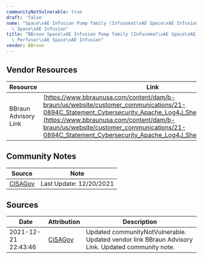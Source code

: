 ```yaml
---
communityNotVulnerable: true
draft: 'false'
name: "Space\xAE Infusion Pump family (Infusomat\xAE Space\xAE Infusion Pump, Perfusor\xAE\
  \ Space\xAE Infusion"
title: "BBraun Space\xAE Infusion Pump family (Infusomat\xAE Space\xAE Infusion Pump,\
  \ Perfusor\xAE Space\xAE Infusion"
vendor: BBraun
---
```


## Vendor Resources
| Resource | Link |
| --- | --- |
| BBraun Advisory Link | [https://www.bbraunusa.com/content/dam/b-braun/us/website/customer_communications/21-0894C_Statement_Cybersecurity_Apache_Log4J_Sheet_FINAL_121621.pdf](https://www.bbraunusa.com/content/dam/b-braun/us/website/customer_communications/21-0894C_Statement_Cybersecurity_Apache_Log4J_Sheet_FINAL_121621.pdf) |


## Community Notes
| Source | Note |
| --- | --- |
| [CISAGov](https://raw.githubusercontent.com/cisagov/log4j-affected-db/develop/README.md) | Last Update: 12/20/2021 |

## Sources
| Date | Attribution | Description |
| --- | --- | --- |
| 2021-12-21 22:43:46 | [CISAGov](https://raw.githubusercontent.com/cisagov/log4j-affected-db/develop/README.md) | Updated communityNotVulnerable. Updated vendor link BBraun Advisory Link. Updated community note.  |
